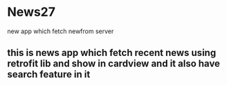 # News27
new app which fetch newfrom server
<h2> this is news app which fetch recent news using retrofit lib and show in cardview and it also have search feature in it </h2>
